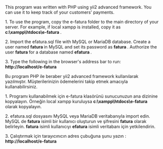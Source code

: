 

<p> This program was written with PHP using yii2 advanced framework. You can use it to keep track of your customers' payments. </ P>

<p> 1. To use the program, copy the e-fatura folder to the main directory of your server.
     For example, if local xampp is installed, copy it as <b> c:\xampp\htdocs\e-fatura </b>.
<p> 2. Import the efatura.sql file with MySQL or MariaDB database.
     Create a user named <b> fatura </b> in MySQL and set its password as <b> fatura </b>.
     Authorize the user <b> fatura </b> for a database named <b> efatura </b>.
<p> 3. Type the following in the browser's address bar to run: <b> http://localhost/e-fatura</b>


<p>Bu program PHP ile beraber yii2 advanced framework kullanılarak yazılmıştır. Müşterilerinizin ödemelerini takip etmek amacıyla kullanabilirsiniz. </p>

<p> 1. Programı kullanabilmek için e-fatura klasörünü sunucunuzun ana dizinine kopyalayın. 
    Örneğin local xampp kuruluysa <b>c:\xampp\htdocs\e-fatura </b> olarak kopyalayın.
<p> 2. efatura.sql dosyasını MySQL veya MariaDB veritabanıyla import edin.
    MySQL de <b>fatura</b> isimli bir kullanıcı oluşturun ve şifresini <b>fatura</b> olarak belirleyin.
    <b>fatura</b> isimli kullanıcıyı <b>efatura</b> isimli veritabanı için yetkilendirin.
<p> 3. Çalıştırmak için tarayıcınıcın adres çubuğuna şunu yazın : <b> http://localhost/e-fatura</b>
